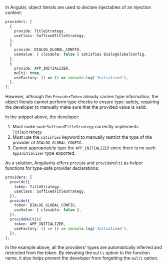 In Angular, object literals are used to declare injectables of an injection context:

```ts
providers: [
  {
    provide: TitleStrategy,
    useClass: SuffixedTitleStrategy,
  },
  {
    provide: DIALOG_GLOBAL_CONFIG,
    useValue: { closable: false } satisfies DialogGlobalConfig,
  },
  {
    provide: APP_INITIALIZER,
    multi: true,
    useFactory: () => () => console.log('Initialized'),
  },
];
```

However, although the `ProviderToken` already carries type information, the object literals cannot perform type checks to ensure type-safety, requiring the developer to manually make sure that the provided value is valid.

In the snippet above, the developer:

1. Must make sure `SuffixedTitleStrategy` correctly implements `TitleStrategy`.
1. Must use the `satisfies` keyword to manually restrict the type of the provider of `DIALOG_GLOBAL_CONFIG`.
1. Cannot appropriately type the `APP_INITIALIZER` since there is no such `AppInitializer` type exported.

As a solution, Angularity offers `provide` and `provideMulti` as helper functions for type-safe provider declarations:

```ts
providers: [
  provide({
    token: TitleStrategy,
    useClass: SuffixedTitleStrategy,
  }),
  provide({
    token: DIALOG_GLOBAL_CONFIG,
    useValue: { closable: false },
  }),
  provideMulti({
    token: APP_INITIALIZER,
    useFactory: () => () => console.log('Initialized'),
  }),
];
```

In the example above, all the providers' types are automatically inferred and restricted from the token. By elevating the `multi` option to the function name, it also helps prevent the developer from forgetting the `multi` option.
